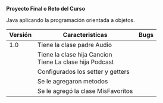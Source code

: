 **Proyecto Final o Reto del Curso**

Java aplicando la programación orientada a objetos.

| Versión | Caracteristicas                                             | Bugs |
|---------|-------------------------------------------------------------|------|
| 1.0     | Tiene la clase padre Audio                                  |      |
|         | Tiene la clase hija Cancion<br/>Tiene La clase hija Podcast |      |
|         | Configurados los setter y getters                           |      |
|         | Se le agregaron metodos                                     |      |
|         | Se le agregó la clase MisFavoritos                          |      |

